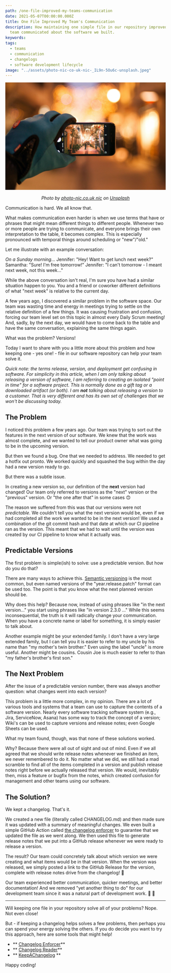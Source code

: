 ```yaml
---
path: /one-file-improved-my-teams-communication
date: 2021-05-07T00:00:00.000Z
title: One File Improved My Team's Communication
description: How maintaining one simple file in our repository improved how my
  team communicated about the software we built.
keywords:
tags:
  - teams
  - communication
  - changelogs
  - software development lifecycle
image: "../assets/photo-nic-co-uk-nic-_IL9n-5Ou6c-unsplash.jpeg"
---
```


![](../assets/photo-nic-co-uk-nic-_IL9n-5Ou6c-unsplash.jpeg "Camera bringing a bright scene into focus")

<center>

<i>

Photo by <a href="https://unsplash.com/@chiro?utm_source=unsplash&utm_medium=referral&utm_content=creditCopyText">photo-nic.co.uk nic</a> on <a href="https://unsplash.com/s/photos/focus?utm_source=unsplash&utm_medium=referral&utm_content=creditCopyText">Unsplash</a>

</i>

</center>

Communication is hard. We all know that.

What makes communication even harder is when we use terms that have or phrases that might mean different things to different people.  Whenever two or more people are trying to communicate, and everyone brings their own interpretation to the table, it becomes complex. This is especially pronounced with temporal things around scheduling or "new"/"old."

Let me illustrate with an example conversation:

_On a Sunday morning..._
Jennifer: "Hey! Want to get lunch next week?"
Samantha: "Sure! I'm free tomorrow!"
Jennifer: "I can't tomorrow - I meant next week, not this week..."

While the above conversation isn't real,  I'm sure you have had a similar situation happen to you. You and a friend or coworker different definitions of what "next week" is relative to the current day.

A few years ago, I discovered a similar problem in the software space. Our team was wasting time and energy in meetings trying to settle on the relative definition of a few things. It was causing frustration and confusion, forcing our team level set on this topic in almost every Daily Scrum meeting! And, sadly, by the next day, we would have to come back to the table and have the same conversation, explaining the same things again.

What was the problem? Versions!

Today I want to share with you a little more about this problem and how keeping one - yes one! -  file in our software repository can help your team solve it.

_Quick note: the terms release, version, and deployment get confusing in software. For simplicity in this article, when I am only talking about releasing a version of software, I am referring to creating an isolated "point in time" for a software project. This is normally done as a gift tag or a downloaded artifact (or both). I am **not** talking about releasing a version to a customer. That is very different and has its own set of challenges that we won't be discussing today._

## The Problem

I noticed this problem a few years ago. Our team was trying to sort out the features in the next version of our software. We knew that the work was almost complete, and we wanted to tell our product owner what was going to be in the upcoming version.

But then we found a bug. One that we needed to address. We needed to get a hotfix out pronto. We worked quickly and squashed the bug within the day had a new version ready to go.

But there was a subtle issue.

In creating a new version so, our definition of the **next** version had changed! Our team only referred to versions as the "next" version or the "previous" version. Or "the one after that" in some cases 🙃

The reason we suffered from this was that our versions were not _predictable_. We couldn't tell you what the next version would be, even if we had completed all the work we wanted to be in the next version! We used a combination of the git commit hash and that date at which our CI pipeline ran as the version. This meant that we had to wait until the version was created by our CI pipeline to know what it actually was.

## Predictable Versions

The first problem is simple(ish) to solve: use a predictable version. But how do you do that?

There are many ways to achieve this. [Semantic versioning](https://semver.org/  ) is the most common, but even named versions of the "year.release.patch" format can be used too. The point is that you know what the next planned version should be. 

Why does this help? Because now, instead of using phrases like "in the next version..." you start using phrases like "in version 2.3.0 ..." While this seems inconsequential, the truth is it will radically change your communication. When you have a concrete name or label for something, it is simply easier to talk about. 

Another example might be your extended family. I don't have a very large extended family, but I can tell you it is easier to refer to my uncle by his name than "my mother's twin brother." Even using the label "uncle" is more useful. Another might be cousins. Cousin Joe is much easier to refer to than "my father's brother's first son." 

## The Next Problem

After the issue of a predictable version number, there was always another question: what changes went into each version?

This problem is a little more complex, in my opinion. There are a lot of various tools and systems that a team can use to capture the contents of a software version. Nearly every software tracking software system (e.g., Jira, ServiceNow, Asana) has some way to track the concept of a version; Wiki's can be used to capture versions and release notes; even Google Sheets can be used.

What my team found, though, was that none of these solutions worked. 

Why? Because there were all out of sight and out of mind. Even if we all agreed that we should write release notes whenever we finished an item, we never remembered to do it. No matter what we did, we still had a mad scramble to find all of the items completed in a version and publish release notes right before we actually released that version. We would, inevitably then, miss a feature or bugfix from the notes, which created confusion for management and other teams using our software.

## The Solution?

We kept a changelog. That's it.

We created a new file (literally called CHANGELOG.md) and then made sure it was updated with a summary of meaningful changes. We even built a simple GitHub Action called [the changelog enforcer](https://github.com/dangoslen/changelog-enforcer) to guarantee that we updated the file as we went along. We then used this file to generate release notes that we put into a GitHub release whenever we were ready to release a version.

The result? Our team could concretely talk about which version we were creating and what items would be in that version. When the version was released, we simply posted a link to the GitHub Release for the version, complete with release notes drive from the changelog! 👏

Our team experienced better communication, quicker meetings, and better documentation! And we removed "yet another thing to do" for our development team since it was a natural part of development work. 👏 👏

---

Will keeping one file in your repository solve all of your problems? Nope. Not even close! 

But - if keeping a changelog helps solves a few problems, then perhaps you can spend your energy solving the others. If you do decide you want to try this approach, here are some tools that might help!

* ** [Changelog Enforcer](https://github.com/dangoslen/changelog-enforcer)**
* ** [Changelog Reader](https://github.com/mindsers/changelog-reader-action)**
* ** [KeepAChangelog](https://keepachangelog.com) **

Happy coding!